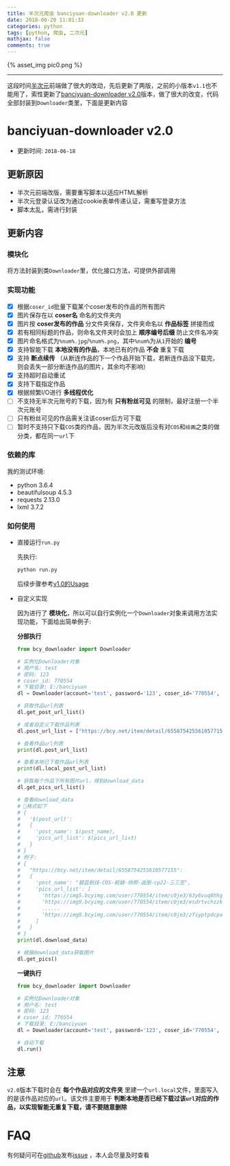 ```yaml
---
title: 半次元爬虫 banciyuan-downloader v2.0 更新
date: 2018-06-20 11:01:33
categories: python
tags: [python, 爬虫, 二次元]
mathjax: false
comments: true
---
```


{% asset_img pic0.png %}

<!--more-->

---

这段时间[半次元](https://bcy.net)前端做了很大的改动，先后更新了两版，之前的小版本`v1.1`也不能用了，索性更新了[banciyuan-downloader v2.0](https://github.com/tankeryang/banciyuan-downloader)版本，做了很大的改变，代码全部封装到`Downloader`类里，下面是更新内容

# banciyuan-downloader v2.0 

* 更新时间: `2018-06-18`

## 更新原因

* 半次元前端改版，需要重写脚本以适应HTML解析
* 半次元登录认证改为通过cookie表单传递认证，需重写登录方法
* 脚本太乱，需进行封装

## 更新内容

### 模块化

将方法封装到类`Downloader`里，优化接口方法，可提供外部调用

### 实现功能

* [x] 根据`coser_id`批量下载某个coser发布的作品的所有图片
* [x] 图片保存在以 __coser名__ 命名的文件夹内
* [x] 图片按 __coser发布的作品__ 分文件夹保存，文件夹命名以 __作品标签__ 拼接而成
* [x] 若有相同标题的作品，则命名文件夹时会加上 __顺序编号后缀__ 防止文件名冲突
* [x] 图片命名格式为`%num%.jpg`/`%num%.png`，其中`%num%`为从`1`开始的 __编号__
* [x] 支持智能下载 __本地没有的作品__，本地已有的作品 __不会__ 重复下载
* [x] 支持 __断点续传__ （从断连作品的下一个作品开始下载，若断连作品没下载完，则会丢失一部分断连作品的图片，其余均不影响）
* [x] 支持超时自动重试
* [x] 支持下载指定作品
* [x] 根据频繁I/O进行 __多线程优化__
* [ ] 不支持无半次元账号的下载，因为有 __只有粉丝可见__ 的限制，最好注册一个半次元账号
* [ ] 只有粉丝可见的作品需关注该coser后方可下载
* [ ] 暂时不支持只下载`COS`类的作品，因为半次元改版后没有对`COS`和`绘画`之类的做分类，都在同一`url`下

### 依赖的库

我的测试环境:

* python 3.6.4
* beautifulsoup 4.5.3
* requests 2.13.0
* lxml 3.7.2

### 如何使用

* 直接运行`run.py`

    先执行:

    ```python
    python run.py
    ```

    后续步骤参考[v1.0的Usage](https://github.com/tankeryang/banciyuan-downloader#usage)

* 自定义实现

    因为进行了 __模块化__，所以可以自行实例化一个`Downloader`对象来调用方法实现功能，下面给出简单例子:

    __分部执行__

    ```python
    from bcy_downloader import Downloader

    # 实例化Downloader对象
    # 用户名: test
    # 密码: 123
    # coser_id: 770554
    # 下载目录: E:/banciyuan
    dl = Downloader(account='test', password='123', coser_id='770554', bcy_home_dir='E:/banciyuan')

    # 获取作品url列表
    dl.get_post_url_list()

    # 或者自定义下载作品列表
    dl.post_url_list = ["https://bcy.net/item/detail/6558754255610577155", "https://bcy.net/item/detail/6554677621064466692"]

    # 查看作品url列表
    print(dl.post_url_list)

    # 查看本地已下载作品url列表
    print(dl.local_post_url_list)

    # 获取每个作品下所有图片url，得到download_data
    dl.get_pics_url_list()

    # 查看download_data
    # 格式如下
    # {
    #   '$(post_url)':
    #   {
    #     'post_name': $(post_name),
    #     'pics_url_list': $(pics_url_list)
    #   }
    # }
    # 例子:
    # {
    #   "https://bcy.net/item/detail/6558754255610577155":
    #   {
    #     'post_name': "碧蓝航线-COS-舰娘-场照-返图-cp22-三三笠",
    #     'pics_url_list': [
    #       'https://img5.bcyimg.com/user/770554/item/c0je3/63y6vuq8hhgfmge7nrqcaqkpspyfszj5.jpg?1',
    #       'https://img9.bcyimg.com/user/770554/item/c0je3/esdrtvchzzkfzm74ezd8idx04ennjjfr.jpg?2',
    #       ......
    #       'https://img9.bcyimg.com/user/770554/item/c0je3/zfiyptpdcpasyz0itzh7ndtmpiysw8uy.jpg?9'
    #     ]
    #   }
    # }
    print(dl.download_data)

    # 根据download_data获取图片
    dl.get_pics()
    ```

    __一键执行__
    ```python
    from bcy_downloader import Downloader

    # 实例化Downloader对象
    # 用户名: test
    # 密码: 123
    # coser_id: 770554
    # 下载目录: E:/banciyuan
    dl = Downloader(account='test', password='123', coser_id='770554', bcy_home_dir='E:/banciyuan')

    # 自动下载
    dl.run()
    ```

## 注意

`v2.0`版本下载时会在 __每个作品对应的文件夹__ 里建一个`url.local`文件，里面写入的是该作品对应的`url`。该文件主要用于 __判断本地是否已经下载过该`url`对应的作品，以实现智能无重复下载，请不要随意删除__

# FAQ
有何疑问可在[github](https://github.com/tankeryang/banciyuan-downloader)发布[issue](https://github.com/tankeryang/banciyuan-downloader/issues) ，本人会尽量及时查看